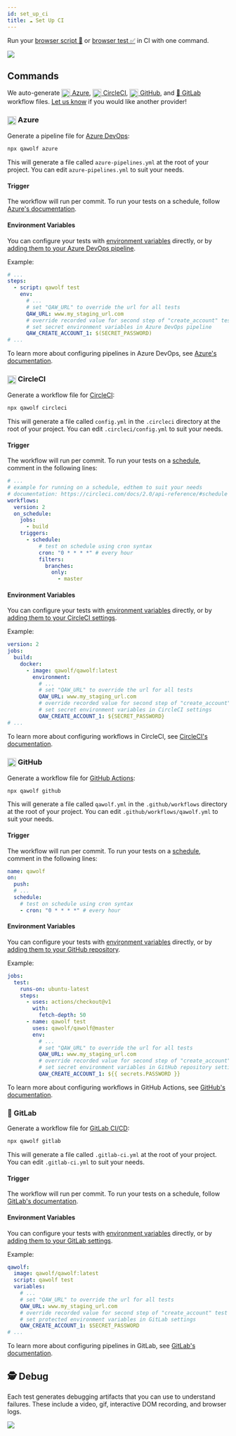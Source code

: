 ```yaml
---
id: set_up_ci
title: ☁️ Set Up CI
---
```


Run your [browser script 🤖](get_started#-record-a-browser-script) or [browser test ✅](get_started#-record-a-browser-test) in CI with one command. 

![](https://storage.googleapis.com/docs.qawolf.com/home/github.gif)

## Commands

We auto-generate [<img align="center" height="20px" src="https://cdn.iconscout.com/icon/free/png-256/azure-190760.png" /> Azure](#azure), [<img align="center" height="20px" src="https://cdn.iconscout.com/icon/free/png-256/circleci-283066.png" /> CircleCI](#circleci), [<img align="center" height="20px" src="https://camo.githubusercontent.com/7710b43d0476b6f6d4b4b2865e35c108f69991f3/68747470733a2f2f7777772e69636f6e66696e6465722e636f6d2f646174612f69636f6e732f6f637469636f6e732f313032342f6d61726b2d6769746875622d3235362e706e67" /> GitHub](#github), and [🦊 GitLab](#gitlab) workflow files. [Let us know](https://gitter.im/qawolf/community) if you would like another provider!

### <a name="azure"></a> <img align="center" height="20px" src="https://cdn.iconscout.com/icon/free/png-256/azure-190760.png" /> Azure

Generate a pipeline file for [Azure DevOps](https://azure.microsoft.com/en-us/services/devops):

```bash
npx qawolf azure
```

This will generate a file called `azure-pipelines.yml` at the root of your project. You can edit `azure-pipelines.yml` to suit your needs.

#### Trigger

The workflow will run per commit. To run your tests on a schedule, follow [Azure's documentation](https://docs.microsoft.com/en-us/azure/devops/pipelines/build/triggers?view=azure-devops&tabs=yaml#scheduled-triggers).

#### Environment Variables

You can configure your tests with [environment variables](api#environment-variables) directly, or by [adding them to your Azure DevOps pipeline](https://docs.microsoft.com/en-us/azure/devops/pipelines/process/variables?view=azure-devops&tabs=yaml%2Cbatch#secret-variables).

Example:

```yaml
# ...
steps:
  - script: qawolf test
    env:
      # ...
      # set "QAW_URL" to override the url for all tests
      QAW_URL: www.my_staging_url.com
      # override recorded value for second step of "create_account" test
      # set secret environment variables in Azure DevOps pipeline
      QAW_CREATE_ACCOUNT_1: $(SECRET_PASSWORD)
# ...
```

To learn more about configuring pipelines in Azure DevOps, see [Azure's documentation](https://docs.microsoft.com/en-us/azure/devops/pipelines/customize-pipeline).

### <a name="circleci"></a> <img align="center" height="20px" src="https://cdn.iconscout.com/icon/free/png-256/circleci-283066.png" /> CircleCI

Generate a workflow file for [CircleCI](https://circleci.com):

```bash
npx qawolf circleci
```

This will generate a file called `config.yml` in the `.circleci` directory at the root of your project. You can edit `.circleci/config.yml` to suit your needs.

#### Trigger

The workflow will run per commit. To run your tests on a [schedule](https://circleci.com/docs/2.0/workflows/#scheduling-a-workflow), comment in the following lines:

```yaml
# ...
# example for running on a schedule, edthem to suit your needs
# documentation: https://circleci.com/docs/2.0/api-reference/#schedule
workflows:
  version: 2
  on_schedule:
    jobs:
      - build
    triggers:
      - schedule:
          # test on schedule using cron syntax
          cron: "0 * * * *" # every hour
          filters:
            branches:
              only:
                - master
```

#### Environment Variables

You can configure your tests with [environment variables](api#environment-variables) directly, or by [adding them to your CircleCI settings](https://circleci.com/docs/2.0/env-vars/#setting-an-environment-variable-in-a-project).

Example:

```yaml
version: 2
jobs:
  build:
    docker:
      - image: qawolf/qawolf:latest
        environment:
          # ...
          # set "QAW_URL" to override the url for all tests
          QAW_URL: www.my_staging_url.com
          # override recorded value for second step of "create_account" test
          # set secret environment variables in CircleCI settings
          QAW_CREATE_ACCOUNT_1: ${SECRET_PASSWORD}
# ...
```

To learn more about configuring workflows in CircleCI, see [CircleCI's documentation](https://circleci.com/docs/2.0/api-reference).

### <a name="github"></a> <img align="center" height="20px" src="https://camo.githubusercontent.com/7710b43d0476b6f6d4b4b2865e35c108f69991f3/68747470733a2f2f7777772e69636f6e66696e6465722e636f6d2f646174612f69636f6e732f6f637469636f6e732f313032342f6d61726b2d6769746875622d3235362e706e67" /> GitHub

Generate a workflow file for [GitHub Actions](https://github.com/features/actions):

```bash
npx qawolf github
```

This will generate a file called `qawolf.yml` in the `.github/workflows` directory at the root of your project. You can edit `.github/workflows/qawolf.yml` to suit your needs.

#### Trigger

The workflow will run per commit. To run your tests on a [schedule](https://help.github.com/en/actions/automating-your-workflow-with-github-actions/workflow-syntax-for-github-actions#onschedule), comment in the following lines:

```yaml
name: qawolf
on:
  push:
  # ...
  schedule:
    # test on schedule using cron syntax
    - cron: "0 * * * *" # every hour
```

#### Environment Variables

You can configure your tests with [environment variables](api#environment-variables) directly, or by [adding them to your GitHub repository](https://help.github.com/en/actions/automating-your-workflow-with-github-actions/creating-and-using-encrypted-secrets#creating-encrypted-secrets).

Example:

```yaml
jobs:
  test:
    runs-on: ubuntu-latest
    steps:
      - uses: actions/checkout@v1
        with:
          fetch-depth: 50
      - name: qawolf test
        uses: qawolf/qawolf@master
        env:
          # ...
          # set "QAW_URL" to override the url for all tests
          QAW_URL: www.my_staging_url.com
          # override recorded value for second step of "create_account" test
          # set secret environment variables in GitHub repository settings
          QAW_CREATE_ACCOUNT_1: ${{ secrets.PASSWORD }}
```

To learn more about configuring workflows in GitHub Actions, see [GitHub's documentation](https://help.github.com/en/actions/automating-your-workflow-with-github-actions/configuring-workflows).

### <a name="gitlab"></a> 🦊 GitLab

Generate a workflow file for [GitLab CI/CD](https://docs.gitlab.com/ee/ci/README.html):

```bash
npx qawolf gitlab
```

This will generate a file called `.gitlab-ci.yml` at the root of your project. You can edit `.gitlab-ci.yml` to suit your needs.

#### Trigger

The workflow will run per commit. To run your tests on a schedule, follow [GitLab's documentation](https://docs.gitlab.com/ee/user/project/pipelines/schedules.html).

#### Environment Variables

You can configure your tests with [environment variables](api#environment-variables) directly, or by [adding them to your GitLab settings](https://docs.gitlab.com/ee/ci/variables/#protected-environment-variables).

Example:

```yaml
qawolf:
  image: qawolf/qawolf:latest
  script: qawolf test
  variables:
    # ...
    # set "QAW_URL" to override the url for all tests
    QAW_URL: www.my_staging_url.com
    # override recorded value for second step of "create_account" test
    # set protected environment variables in GitLab settings
    QAW_CREATE_ACCOUNT_1: $SECRET_PASSWORD
# ...
```

To learn more about configuring pipelines in GitLab, see [GitLab's documentation](https://docs.gitlab.com/ee/ci/yaml/).

## <a name="debug"></a> 🕵️ Debug

Each test generates debugging artifacts that you can use to understand failures. These include a video, gif, interactive DOM recording, and browser logs.

![](https://storage.googleapis.com/docs.qawolf.com/home/debug.gif)
